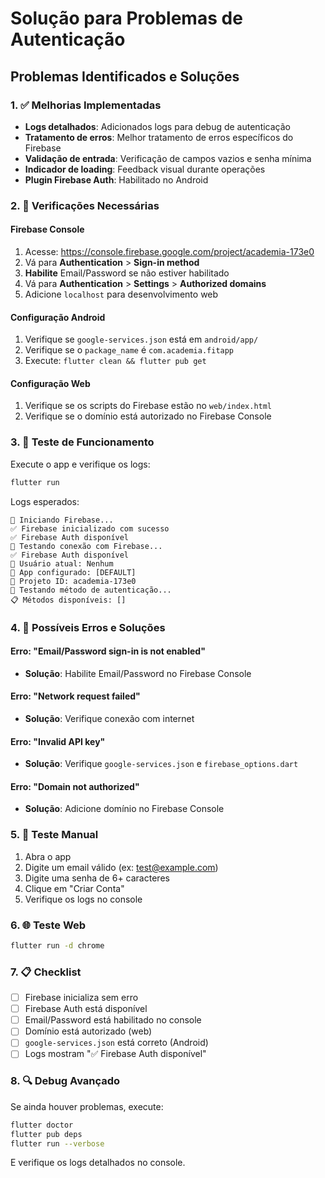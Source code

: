 # Solução para Problemas de Autenticação

## Problemas Identificados e Soluções

### 1. ✅ Melhorias Implementadas

- **Logs detalhados**: Adicionados logs para debug de autenticação
- **Tratamento de erros**: Melhor tratamento de erros específicos do Firebase
- **Validação de entrada**: Verificação de campos vazios e senha mínima
- **Indicador de loading**: Feedback visual durante operações
- **Plugin Firebase Auth**: Habilitado no Android

### 2. 🔧 Verificações Necessárias

#### Firebase Console
1. Acesse: https://console.firebase.google.com/project/academia-173e0
2. Vá para **Authentication** > **Sign-in method**
3. **Habilite** Email/Password se não estiver habilitado
4. Vá para **Authentication** > **Settings** > **Authorized domains**
5. Adicione `localhost` para desenvolvimento web

#### Configuração Android
1. Verifique se `google-services.json` está em `android/app/`
2. Verifique se o `package_name` é `com.academia.fitapp`
3. Execute: `flutter clean && flutter pub get`

#### Configuração Web
1. Verifique se os scripts do Firebase estão no `web/index.html`
2. Verifique se o domínio está autorizado no Firebase Console

### 3. 🧪 Teste de Funcionamento

Execute o app e verifique os logs:

```bash
flutter run
```

Logs esperados:
```
🚀 Iniciando Firebase...
✅ Firebase inicializado com sucesso
✅ Firebase Auth disponível
🧪 Testando conexão com Firebase...
✅ Firebase Auth disponível
👤 Usuário atual: Nenhum
📱 App configurado: [DEFAULT]
🔑 Projeto ID: academia-173e0
🔐 Testando método de autenticação...
📋 Métodos disponíveis: []
```

### 4. 🚨 Possíveis Erros e Soluções

#### Erro: "Email/Password sign-in is not enabled"
- **Solução**: Habilite Email/Password no Firebase Console

#### Erro: "Network request failed"
- **Solução**: Verifique conexão com internet

#### Erro: "Invalid API key"
- **Solução**: Verifique `google-services.json` e `firebase_options.dart`

#### Erro: "Domain not authorized"
- **Solução**: Adicione domínio no Firebase Console

### 5. 📱 Teste Manual

1. Abra o app
2. Digite um email válido (ex: test@example.com)
3. Digite uma senha de 6+ caracteres
4. Clique em "Criar Conta"
5. Verifique os logs no console

### 6. 🌐 Teste Web

```bash
flutter run -d chrome
```

### 7. 📋 Checklist

- [ ] Firebase inicializa sem erro
- [ ] Firebase Auth está disponível
- [ ] Email/Password está habilitado no console
- [ ] Domínio está autorizado (web)
- [ ] `google-services.json` está correto (Android)
- [ ] Logs mostram "✅ Firebase Auth disponível"

### 8. 🔍 Debug Avançado

Se ainda houver problemas, execute:

```bash
flutter doctor
flutter pub deps
flutter run --verbose
```

E verifique os logs detalhados no console. 